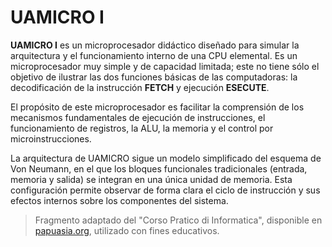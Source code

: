 # UAMICRO I

**UAMICRO I** es un microprocesador didáctico diseñado para simular la arquitectura y el funcionamiento interno de una CPU elemental. Es un microprocesador muy simple y de capacidad limitada; este no tiene sólo el objetivo de ilustrar las dos funciones básicas de las computadoras: la decodificación de la instrucción **FETCH** y ejecución **ESECUTE**.

El propósito de este microprocesador es facilitar la comprensión de los mecanismos fundamentales de ejecución de instrucciones, el funcionamiento de registros, la ALU, la memoria y el control por microinstrucciones. 

La arquitectura de UAMICRO sigue un modelo simplificado del esquema de Von Neumann, en el que los bloques funcionales tradicionales (entrada, memoria y salida) se integran en una única unidad de memoria. Esta configuración permite observar de forma clara el ciclo de instrucción y sus efectos internos sobre los componentes del sistema.

> Fragmento adaptado del "Corso Pratico di Informatica", disponible en [papuasia.org](https://papuasia.org/corsopratico/omo), utilizado con fines educativos.

